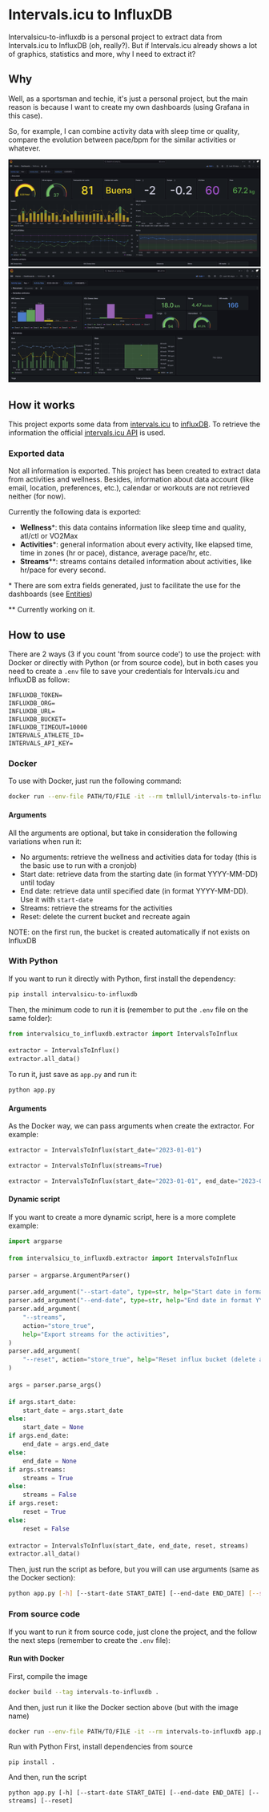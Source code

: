 # Intervals.icu to InfluxDB
Intervalsicu-to-influxdb is a personal project to extract data from Intervals.icu to InfluxDB (oh, really?). But if Intervals.icu already shows a lot of graphics, statistics and more, why I need to extract it?

## Why
Well, as a sportsman and techie, it's just a personal project, but the main reason is because I want to create my own dashboards (using Grafana in this case).

So, for example, I can combine activity data with sleep time or quality, compare the evolution between pace/bpm for the similar activities or whatever.

![Grafana Dashboard example](docs/screenshots/image.png)
![Grafana Dashboard example2](docs/screenshots/image2.png)

## How it works
This project exports some data from [intervals.icu](https://intervals.icu) to [influxDB](https://www.influxdata.com/). To retrieve the information the official [intervals.icu API](https://intervals.icu/api/v1/docs/swagger-ui/index.html) is used.

### Exported data
Not all information is exported. This project has been created to extract data from activities and wellness. Besides, information about data account (like email, location, preferences, etc.), calendar or workouts are not retrieved neither (for now).

Currently the following data is exported:
- **Wellness**\*: this data contains information like sleep time and quality, atl/ctl or VO2Max
- **Activities**\*: general information about every activity, like elapsed time, time in zones (hr or pace), distance, average pace/hr, etc.
- **Streams**\*\*: streams contains detailed information about activities, like hr/pace for every second.

\* There are som extra fields generated, just to facilitate the use for the dashboards (see [Entities](Entities.md))

\*\* Currently working on it.

## How to use
There are 2 ways (3 if you count 'from source code') to use the project: with Docker or directly with Python (or from source code), but in both cases you need to create a `.env` file to save your credentials for Intervals.icu and InfluxDB as follow:

```
INFLUXDB_TOKEN=
INFLUXDB_ORG=
INFLUXDB_URL=
INFLUXDB_BUCKET=
INFLUXDB_TIMEOUT=10000
INTERVALS_ATHLETE_ID=
INTERVALS_API_KEY=
```

### Docker
To use with Docker, just run the following command:

```bash
docker run --env-file PATH/TO/FILE -it --rm tmllull/intervals-to-influxdb app.py [-h] [--start-date START_DATE] [--end-date END_DATE] [--streams] [--reset]
```

#### Arguments
All the arguments are optional, but take in consideration the following variations when run it:

- No arguments: retrieve the wellness and activities data for today (this is the basic use to run with a cronjob)
- Start date: retrieve data from the starting date (in format YYYY-MM-DD) until today
- End date: retrieve data until specified date (in format YYYY-MM-DD). Use it with `start-date`
- Streams: retrieve the streams for the activities
- Reset: delete the current bucket and recreate again

NOTE: on the first run, the bucket is created automatically if not exists on InfluxDB

### With Python
If you want to run it directly with Python, first install the dependency:

```bash
pip install intervalsicu-to-influxdb
```

Then, the minimum code to run it is (remember to put the `.env` file on the same folder):

```python
from intervalsicu_to_influxdb.extractor import IntervalsToInflux

extractor = IntervalsToInflux()
extractor.all_data()
```

To run it, just save as `app.py` and run it:

```bash
python app.py
```

#### Arguments
As the Docker way, we can pass arguments when create the extractor. For example:

```python
extractor = IntervalsToInflux(start_date="2023-01-01")
```
```python
extractor = IntervalsToInflux(streams=True)
```
```python
extractor = IntervalsToInflux(start_date="2023-01-01", end_date="2023-05-01")
```
#### Dynamic script
If you want to create a more dynamic script, here is a more complete example:

```python
import argparse

from intervalsicu_to_influxdb.extractor import IntervalsToInflux

parser = argparse.ArgumentParser()

parser.add_argument("--start-date", type=str, help="Start date in format YYYY-MM-DD")
parser.add_argument("--end-date", type=str, help="End date in format YYYY-MM-DD")
parser.add_argument(
    "--streams",
    action="store_true",
    help="Export streams for the activities",
)
parser.add_argument(
    "--reset", action="store_true", help="Reset influx bucket (delete and create)"
)

args = parser.parse_args()

if args.start_date:
    start_date = args.start_date
else:
    start_date = None
if args.end_date:
    end_date = args.end_date
else:
    end_date = None
if args.streams:
    streams = True
else:
    streams = False
if args.reset:
    reset = True
else:
    reset = False

extractor = IntervalsToInflux(start_date, end_date, reset, streams)
extractor.all_data()
```

Then, just run the script as before, but you will can use arguments (same as the Docker section):

```bash
python app.py [-h] [--start-date START_DATE] [--end-date END_DATE] [--streams] [--reset]
```

### From source code
If you want to run it from source code, just clone the project, and the follow the next steps (remember to create the `.env` file):

#### Run with Docker
First, compile the image
```bash
docker build --tag intervals-to-influxdb .
```
And then, just run it like the Docker section above (but with the image name)

```bash
docker run --env-file PATH/TO/FILE -it --rm intervals-to-influxdb app.py [-h] [--start-date START_DATE] [--end-date END_DATE] [--streams] [--reset]
```

Run with Python
First, install dependencies from source
```
pip install .
```

And then, run the script
```
python app.py [-h] [--start-date START_DATE] [--end-date END_DATE] [--streams] [--reset]
```